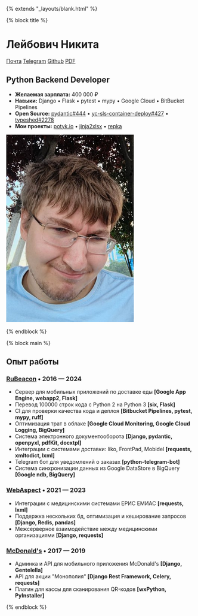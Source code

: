 {% extends "_layouts/blank.html" %}


{% block title %}

<div class="my-2 flex justify-between">

<div>

# Лейбович Никита

<div class="flex gap-2 my-4">
<a class="btn btn-sm btn-primary" href="mailto:potykion@gmail.com">Почта</a> 
<a class="btn btn-sm btn-primary" href="https://t.me/potykion">Telegram</a> 
<a class="btn btn-sm btn-primary" href="https://github.com/potykion">Github</a> 
<a class="btn btn-sm btn-primary" href="https://potyk.io/cv.pdf">PDF</a> 
</div>


## Python Backend Developer

- **Желаемая зарплата:** 400 000 ₽
- **Навыки:** Django • Flask • pytest • mypy • Google Cloud • BitBucket Pipelines
- **Open Source:** [pydantic#444](https://github.com/pydantic/pydantic/pull/444) • [yc-sls-container-deploy#427](https://github.com/yc-actions/yc-sls-container-deploy/pull/427) • [typeshed#2278](https://github.com/python/typeshed/pull/2278)
- **Мои проекты:** [potyk.io](https://potyk.io/) • [jinja2xlsx](https://github.com/potykion/jinja2xlsx) • [repka](https://github.com/potykion/repka)
</div>

<div>

<img src="/static/images/me.jpeg" class="w-32 ">

</div>

</div>

{% endblock %}


{% block main %}

## Опыт работы

### [RuBeacon](https://rbcn.mobi/) • 2016 — 2024

- Сервер для мобильных приложений по доставке еды **[Google App Engine, webapp2, Flask]**
- Перевод 100000 строк кода с Python 2 на Python 3 **[six, Flask]**
- CI для проверки качества кода и деплоя **[Bitbucket Pipelines, pytest, mypy, ruff]** 
- Оптимизация трат в облаке **[Google Cloud Monitoring, Google Cloud Logging, BigQuery]**
- Система электронного документооборота **[Django, pydantic, openpyxl, pdfKit, docxtpl]**
- Интеграции с системами доставки: Iiko, FrontPad, Mobidel **[requests, xmltodict, lxml]**
- Telegram бот для уведомлений о заказах **[python-telegram-bot]**
- Система синхронизации данных из Google DataStore в BigQuery **[Google ndb, BigQuery]**

### [WebAspect](https://web-aspect.ru/) • 2021 — 2023

- Интеграции с медицинскими системами ЕРИС ЕМИАС **[requests, lxml]**
- Поддержка нескольких бд, оптимизация и кеширование запросов **[Django, Redis, pandas]**
- Межсерверное взаимодействие между медицинскими организациями **[Django, requests]**

### [McDonald's](https://mcdonalds.ru/) • 2017 — 2019

- Админка и API для мобильного приложения McDonald's **[Django, Gentelella]**
- API для акции "Монополия" **[Django Rest Framework, Celery, requests]**
- Плагин для кассы для сканирования QR-кодов **[wxPython, PyInstaller]**

{% endblock %}
